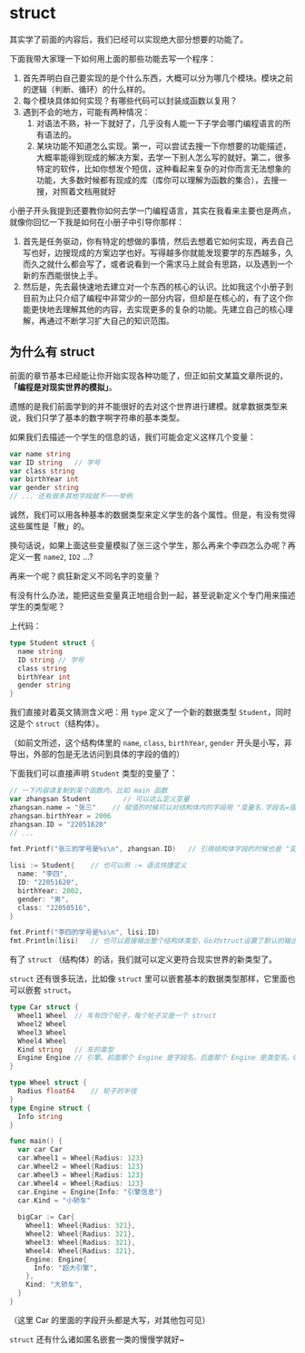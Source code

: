 # struct

其实学了前面的内容后，我们已经可以实现绝大部分想要的功能了。

下面我带大家理一下如何用上面的那些功能去写一个程序：

1. 首先弄明白自己要实现的是个什么东西，大概可以分为哪几个模块。模块之前的逻辑（判断、循环）的什么样的。
2. 每个模块具体如何实现？有哪些代码可以封装成函数以复用？
3. 遇到不会的地方，可能有两种情况：
   1. 对语法不熟，补一下就好了，几乎没有人能一下子学会哪门编程语言的所有语法的。
   2. 某块功能不知道怎么实现。第一，可以尝试去搜一下你想要的功能描述，大概率能得到现成的解决方案，去学一下别人怎么写的就好。第二，很多特定的软件，比如你想发个短信，这种看起来复杂的对你而言无法想象的功能，大多数时候都有现成的库（库你可以理解为函数的集合），去搜一搜，对照着文档用就好

小册子开头我提到还要教你如何去学一门编程语言，其实在我看来主要也是两点，就像你回忆一下我是如何在小册子中引导你那样：

1. 首先是任务驱动，你有特定的想做的事情，然后去想着它如何实现，再去自己写也好，边搜现成的方案边学也好。写得越多你就能发现要学的东西越多，久而久之就什么都会写了，或者说看到一个需求马上就会有思路，以及遇到一个新的东西能很快上手。
2. 然后是，先去最快速地去建立对一个东西的核心的认识。比如我这个小册子到目前为止只介绍了编程中非常少的一部分内容，但却是在核心的，有了这个你能更快地去理解其他的内容，去实现更多的复杂的功能。先建立自己的核心理解，再通过不断学习扩大自己的知识范围。

## 为什么有 struct

前面的章节基本已经能让你开始实现各种功能了，但正如前文某篇文章所说的，**「编程是对现实世界的模拟」**。

遗憾的是我们前面学到的并不能很好的去对这个世界进行建模。就拿数据类型来说，我们只学了基本的数字啊字符串的基本类型。

如果我们去描述一个学生的信息的话，我们可能会定义这样几个变量：

```go
var name string
var ID string	// 学号
var class string
var birthYear int
var gender string
// ... 还有很多其他字段就不一一举例
```

诚然，我们可以用各种基本的数据类型来定义学生的各个属性。但是，有没有觉得这些属性是「散」的。

换句话说，如果上面这些变量模拟了张三这个学生，那么再来个李四怎么办呢？再定义一套 `name2`, `ID2` ...?

再来一个呢？疯狂新定义不同名字的变量？

有没有什么办法，能把这些变量真正地组合到一起，甚至说新定义个专门用来描述学生的类型呢？

上代码：

```go
type Student struct {
  name string
  ID string	// 学号
  class string
  birthYear int
  gender string
}
```

我们直接对着英文猜测含义吧：用 `type` 定义了一个新的数据类型 `Student`，同时这是个 `struct`（结构体）。

（如前文所述，这个结构体里的 `name`, `class`, `birthYear`, `gender` 开头是小写，非导出，外部的包是无法访问到具体的字段的值的）

下面我们可以直接声明 `Student` 类型的变量了：

```go
// 一下内容请复制到某个函数内，比如 main 函数
var zhangsan Student		// 可以这么定义变量
zhangsan.name = "张三"	// 赋值的时候可以对结构体内的字段用 "变量名.字段名=值" 来赋值。你可以把 "A.B" 理解成"A的B"。
zhangsan.birthYear = 2006
zhangsan.ID = "22051620"
// ...

fmt.Printf("张三的学号是%s\n", zhangsan.ID)	// 引用结构体字段的时候也是 "变量名.字段名" 就行。

lisi := Student{	// 也可以用 := 语法快捷定义
  name: "李四",
  ID: "22051620",
  birthYear: 2002,
  gender: "男",
  class: "22050516",
}

fmt.Printf("李四的学号是%s\n", lisi.ID)
fmt.Println(lisi)	// 也可以直接输出整个结构体类型，Go对struct设置了默认的输出格式
```

有了 `struct` （结构体）的话，我们就可以定义更符合现实世界的新类型了。



`struct` 还有很多玩法，比如像 `struct` 里可以嵌套基本的数据类型那样，它里面也可以嵌套 `struct`。

```go
type Car struct {
  Wheel1 Wheel	// 车有四个轮子，每个轮子又是一个 struct
  Wheel2 Wheel
  Wheel3 Wheel
  Wheel4 Wheel
  Kind string	// 车的类型
  Engine Engine	// 引擎。前面那个 Engine 是字段名，后面那个 Engine 是类型名。Go 是允许这两个名字重复的。
}

type Wheel struct {
  Radius float64	// 轮子的半径
}
type Engine struct {
  Info string
}

func main() {
  var car Car
  car.Wheel1 = Wheel{Radius: 123}
  car.Wheel2 = Wheel{Radius: 123}
  car.Wheel3 = Wheel{Radius: 123}
  car.Wheel4 = Wheel{Radius: 123}
  car.Engine = Engine{Info: "引擎信息"}
  car.Kind = "小轿车"
  
  bigCar := Car{
    Wheel1: Wheel{Radius: 321},
    Wheel2: Wheel{Radius: 321},
    Wheel3: Wheel{Radius: 321},
    Wheel4: Wheel{Radius: 321},
    Engine: Engine{
      Info: "超大引擎",
    },
    Kind: "大轿车",
  }
}

```

 （这里 Car 的里面的字段开头都是大写，对其他包可见）



`struct` 还有什么诸如匿名嵌套一类的慢慢学就好~